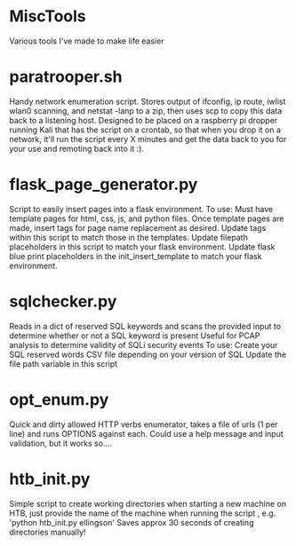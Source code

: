 # MiscTools
Various tools I've made to make life easier

# paratrooper.sh
Handy network enumeration script. Stores output of ifconfig, ip route, iwlist wlan0 scanning, and netstat -lanp to a zip, then uses scp to copy this data back to a listening host. Designed to be placed on a raspberry pi dropper running Kali that has the script on a crontab, so that when you drop it on a network, it'll run the script every X minutes and get the data back to you for your use and remoting back into it :).

# flask_page_generator.py
Script to easily insert pages into a flask environment.
To use:
Must have template pages for html, css, js, and python files.
Once template pages are made, insert tags for page name replacement as desired.
Update tags within this script to match those in the templates.
Update filepath placeholders in this script to match your flask environment.
Update flask blue print placeholders in the init_insert_template to match your flask environment.

# sqlchecker.py
Reads in a dict of reserved SQL keywords and scans the provided input to determine whether or not a SQL keyword is present
Useful for PCAP analysis to determine validity of SQLi security events
To use:
	Create your SQL reserved words CSV file depending on your version of SQL
	Update the file path variable in this script
	
# opt_enum.py
Quick and dirty allowed HTTP verbs enumerator, takes a file of urls (1 per line) and runs OPTIONS against each. Could use a help message and input validation, but it works so....

# htb_init.py
Simple script to create working directories when starting a new machine on HTB, just provide the name of the machine when running the script , e.g. 'python htb_init.py ellingson'  Saves approx 30 seconds of creating directories manually! 
